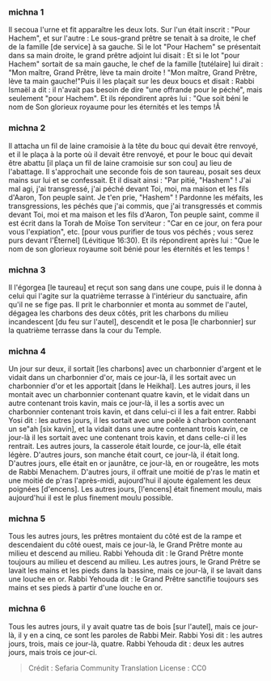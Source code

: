 
### michna 1
Il secoua l'urne et fit apparaître les deux lots. Sur l'un était inscrit : "Pour Hachem", et sur l'autre : Le sous-grand prêtre se tenait à sa droite, le chef de la famille [de service] à sa gauche. Si le lot "Pour Hachem" se présentait dans sa main droite, le grand prêtre adjoint lui disait : Et si le lot "pour Hachem" sortait de sa main gauche, le chef de la famille [tutélaire] lui dirait : "Mon maître, Grand Prêtre, lève ta main droite ! "Mon maître, Grand Prêtre, lève ta main gauche!"Puis il les plaçait sur les deux boucs et disait : Rabbi Ismaël a dit : il n'avait pas besoin de dire "une offrande pour le péché", mais seulement "pour Hachem". Et ils répondirent après lui : "Que soit béni le nom de Son glorieux royaume pour les éternités et les temps !Â

### michna 2
Il attacha un fil de laine cramoisie à la tête du bouc qui devait être renvoyé, et il le plaça à la porte où il devait être renvoyé, et pour le bouc qui devait être abattu [il plaça un fil de laine cramoisie sur son cou] au lieu de l'abattage. Il s'approchait une seconde fois de son taureau, posait ses deux mains sur lui et se confessait. Et il disait ainsi : "Par pitié, "Hashem" ! J'ai mal agi, j'ai transgressé, j'ai péché devant Toi, moi, ma maison et les fils d'Aaron, Ton peuple saint. Je t'en prie, "Hashem" ! Pardonne les méfaits, les transgressions, les péchés que j'ai commis, que j'ai transgressés et commis devant Toi, moi et ma maison et les fils d'Aaron, Ton peuple saint, comme il est écrit dans la Torah de Moïse Ton serviteur : "Car en ce jour, on fera pour vous l'expiation", etc. [pour vous purifier de tous vos péchés ; vous serez purs devant l'Éternel] (Lévitique 16:30). Et ils répondirent après lui : "Que le nom de son glorieux royaume soit bénié pour les éternités et les temps !

### michna 3
Il l'égorgea [le taureau] et reçut son sang dans une coupe, puis il le donna à celui qui l'agite sur la quatrième terrasse à l'intérieur du sanctuaire, afin qu'il ne se fige pas. Il prit le charbonnier et monta au sommet de l'autel, dégagea les charbons des deux côtés, prit les charbons du milieu incandescent [du feu sur l'autel], descendit et le posa [le charbonnier] sur la quatrième terrasse dans la cour du Temple.

### michna 4
Un jour sur deux, il sortait [les charbons] avec un charbonnier d'argent et le vidait dans un charbonnier d'or, mais ce jour-là, il les sortait avec un charbonnier d'or et les apportait [dans le Heikhal]. Les autres jours, il les montait avec un charbonnier contenant quatre kavin, et le vidait dans un autre contenant trois kavin, mais ce jour-là, il les a sortis avec un charbonnier contenant trois kavin, et dans celui-ci il les a fait entrer. Rabbi Yosi dit : les autres jours, il les sortait avec une poêle à charbon contenant un se"ah [six kavin], et la vidait dans une autre contenant trois kavin, ce jour-là il les sortait avec une contenant trois kavin, et dans celle-ci il les rentrait. Les autres jours, la casserole était lourde, ce jour-là, elle était légère. D'autres jours, son manche était court, ce jour-là, il était long. D'autres jours, elle était en or jaunâtre, ce jour-là, en or rougeâtre, les mots de Rabbi Menachem. D'autres jours, il offrait une moitié de p'ras le matin et une moitié de p'ras l'après-midi, aujourd'hui il ajoute également les deux poignées [d'encens]. Les autres jours, [l'encens] était finement moulu, mais aujourd'hui il est le plus finement moulu possible.

### michna 5
Tous les autres jours, les prêtres montaient du côté est de la rampe et descendaient du côté ouest, mais ce jour-là, le Grand Prêtre monte au milieu et descend au milieu. Rabbi Yehouda dit : le Grand Prêtre monte toujours au milieu et descend au milieu. Les autres jours, le Grand Prêtre se lavait les mains et les pieds dans la bassine, mais ce jour-là, il se lavait dans une louche en or. Rabbi Yehouda dit : le Grand Prêtre sanctifie toujours ses mains et ses pieds à partir d'une louche en or.

### michna 6
Tous les autres jours, il y avait quatre tas de bois [sur l'autel], mais ce jour-là, il y en a cinq, ce sont les paroles de Rabbi Meir. Rabbi Yosi dit : les autres jours, trois, mais ce jour-là, quatre. Rabbi Yehouda dit : deux les autres jours, mais trois ce jour-ci.

>Crédit : Sefaria Community Translation
>License : CC0